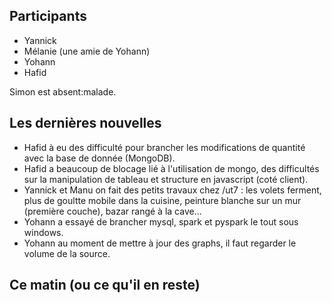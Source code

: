## Participants

- Yannick
- Mélanie (une amie de Yohann)
- Yohann
- Hafid

Simon est absent:malade.

## Les dernières nouvelles

- Hafid à eu des difficulté pour brancher les modifications de quantité avec la
  base de donnée (MongoDB).
- Hafid a beaucoup de blocage lié à l'utilisation de mongo, des difficultés sur
  la manipulation de tableau et structure en javascript (coté client).
- Yannick et Manu on fait des petits travaux chez /ut7 : les volets ferment,
  plus de goultte mobile dans la cuisine, peinture blanche sur un mur (première
  couche), bazar rangé à la cave...
- Yohann a essayé de brancher mysql, spark et pyspark le tout sous windows.
- Yohann au moment de mettre à jour des graphs, il faut regarder le volume de
  la source.

## Ce matin (ou ce qu'il en reste)


